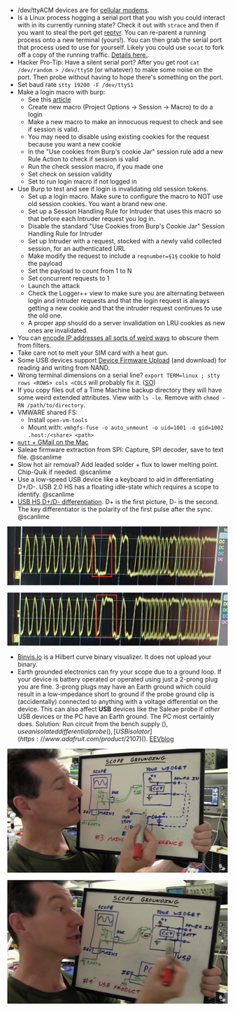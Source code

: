 * /dev/ttyACM devices are for [cellular modems](https://www.rfc1149.net/blog/2013/03/05/what-is-the-difference-between-devttyusbx-and-devttyacmx/).
* Is a Linux process hogging a serial port that you wish you could interact with in its currently running state? Check it out with `strace` and then if you want to steal the port get [reptyr](https://github.com/nelhage/reptyr). You can re-parent a running process onto a new terminal (yours!). You can then grab the serial port that process used to use for yourself. Likely you could use `socat` to fork off a copy of the running traffic. [Details here.](https://blog.nelhage.com/2011/02/changing-ctty/).
* Hacker Pro-Tip: Have a silent serial port? After you get root `cat /dev/random > /dev/ttyS0` (or whatever) to make some noise on the port. Then probe without having to hope there's something on the port.
* Set baud rate `stty 19200 -F /dev/ttyS1`
* Make a login macro with burp:
    - See this [article](http://fvaahe.com/creating-a-login-macro-for-burp-suite/)
    - Create new macro (Project Options -> Session -> Macro) to do a login
    - Make a new macro to make an innocuous request to check and see if session is valid.
    - You may need to disable using existing cookies for the request because you want a new cookie
    - In the "Use cookies from Burp's cookie Jar" session rule add a new Rule Action to check if session is valid
    - Run the check session macro, if you made one
    - Set check on session validity
    - Set to run login macro if not logged in
* Use Burp to test and see if login is invalidating old session tokens.
    - Set up a login macro. Make sure to configure the macro to NOT use old session cookies. You want a brand new one.
    - Set up a Session Handling Rule for Intruder that uses this macro so that before each Intruder request you log in.
    - Disable the standard "Use Cookies from Burp's Cookie Jar" Session Handling Rule for Intruder
    - Set up Intruder with a request, stocked with a newly valid collected session, for an authenticated URL
    - Make modify the request to include a `reqnumber=§1§` cookie to hold the payload
    - Set the payload to count from 1 to N
    - Set concurrent requests to 1
    - Launch the attack
    - Check the Logger++ view to make sure you are alternating between login and intruder requests and that the login request is always getting a new cookie and that the intruder request continues to use the old one.
    - A proper app should do a server invalidation on LRU cookies as new ones are invalidated.
* You can [encode IP addresses all sorts of weird ways](http://www.pc-help.org/obscure.htm) to obscure them from filters.
* Take care not to melt your SIM card with a heat gun.
* Some USB devices support [Device Firmware Upload](http://processors.wiki.ti.com/index.php/Linux_Core_U-Boot_User's_Guide#Writing_to_NAND_via_DFU) (and download) for reading and writing from NAND.
* Wrong terminal dimensions on a serial line? `export TERM=linux ; stty rows <ROWS> cols <COLS` will probably fix it. ([SO](http://unix.stackexchange.com/questions/106644/how-to-change-the-width-of-remote-serial-console))
* If you copy files out of a Time Machine backup directory they will have some weird extended attributes. View with `ls -le`. Remove with `chmod -RN /path/to/directory`.
* VMWARE shared FS:
    * Install `open-vm-tools`
    * Mount with: `vmhgfs-fuse -o auto_unmount -o uid=1001 -o gid=1002 .host:/<share> <path>`
* [`mutt` + GMail on the Mac](https://medium.com/@stessyco/gmail-from-the-command-line-with-mutt-mac-os-x-92d047bcd74f#.f40ny3mfn)
* Saleae firmware extraction from SPI: Capture, SPI decoder, save to text file. @scanlime
* Slow hot air removal? Add leaded solder + flux to lower melting point. Chip-Quik if needed. @scanlime
* Use a low-speed USB device like a keyboard to aid in differentiating D+/D-. USB 2.0 HS has a floating idle-state which requires a scope to identify. @scanlime
* [USB HS D+/D- differentiation](https://electronics.stackexchange.com/questions/73295/in-a-usb-cable-is-it-ok-to-swap-the-d-and-d-wires). D+ is the first picture, D- is the second. The key differentiator is the polarity of the first pulse after the sync. @scanlime

![USB 2.0 HS D+](USB_HS_D_plus.png)

![USB 2.0 HS D-](USB_HS_D_minus.png)

* [Binvis.io](http://binvis.io) is a Hilbert curve binary visualizer. It does not upload your binary.
* Earth grounded electronics can fry your scope due to a ground loop. If your device is battery operated or operated using just a 2-prong plug you are fine. 3-prong plugs may have an Earth ground which could result in a low-impedance short to ground if the probe ground clip is (accidentally) connected to anything with a voltage differential on the device. This can also affect **USB** devices like the Saleae probe if _other_ USB devices or the PC have an Earth ground. The PC most certainly does. Solution: Run circuit from the bench supply ($), use an isolated differential probe ($$), [USB isolator](https://www.adafruit.com/product/2107) ($). [EEVblog](https://www.youtube.com/watch?v=xaELqAo4kkQ)

![Ground Loop](ground_loop.png)

![Group Loop in USB](ground_loop_usb.png)

